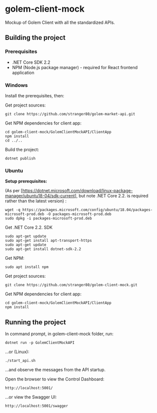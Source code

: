 # golem-client-mock
Mockup of Golem Client with all the standardized APIs.

## Building the project

### Prerequisites
- .NET Core SDK 2.2
- NPM (Node.js package manager) - required for React frontend application

### Windows

Install the prerequisites, then:

Get project sources:
```
git clone https://github.com/stranger80/golem-market-api.git
```

Get NPM dependencies for client app:
```
cd golem-client-mock/GolemClientMockAPI/ClientApp
npm install
cd ../..
```

Build the project:
```
dotnet publish
```

### Ubuntu

**Setup prerequisites:**

(As per [https://dotnet.microsoft.com/download/linux-package-manager/ubuntu18-04/sdk-current], but note .NET Core 2.2. is required rather than the latest version) :

```
wget -q https://packages.microsoft.com/config/ubuntu/18.04/packages-microsoft-prod.deb -O packages-microsoft-prod.deb
sudo dpkg -i packages-microsoft-prod.deb
```

Get .NET Core 2.2. SDK

```
sudo apt-get update
sudo apt-get install apt-transport-https
sudo apt-get update
sudo apt-get install dotnet-sdk-2.2
```

Get NPM:

```
sudo apt install npm
```

Get project sources:
```
git clone https://github.com/stranger80/golem-client-mock.git
```

Get NPM dependencies for client app:
```
cd golem-client-mock/GolemClientMockAPI/ClientApp
npm install
```


## Running the project

In command prompt, in golem-client-mock folder, run:
```
dotnet run -p GolemClientMockAPI
```
...or (Linux):
```
./start_api.sh
```

...and observe the messages from the API startup.

Open the browser to view the Control Dashboard:
```
http://localhost:5001/
```

...or view the Swagger UI:
```
http://localhost:5001/swagger
```

